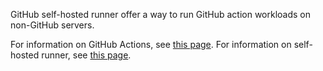 GitHub self-hosted runner offer a way to run GitHub action workloads on non-GitHub servers.

For information on GitHub Actions, see [this page](https://docs.github.com/en/actions).
For information on self-hosted runner, see [this page](https://docs.github.com/en/actions/hosting-your-own-runners/about-self-hosted-runners).
